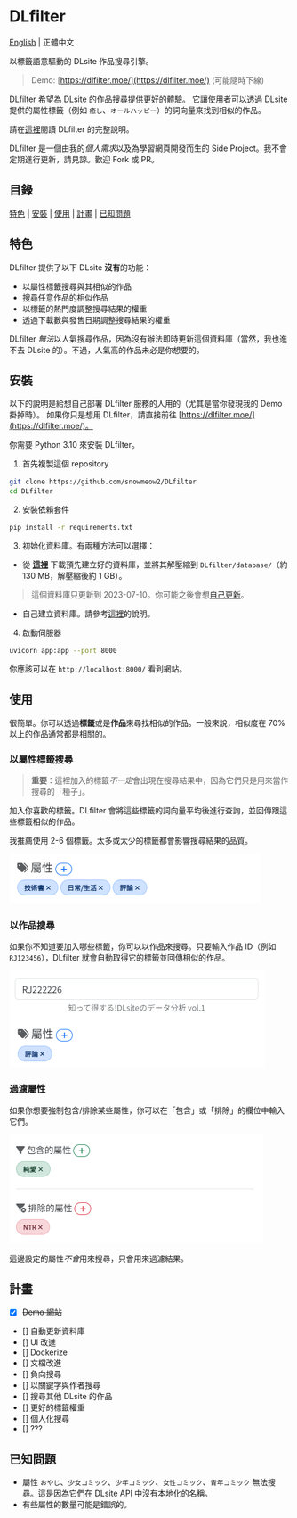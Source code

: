 # DLfilter
[English](README.md) | 正體中文

以標籤語意驅動的 DLsite 作品搜尋引擎。
> Demo: [https://dlfilter.moe/](https://dlfilter.moe/)
> (可能隨時下線)

DLfilter 希望為 DLsite 的作品搜尋提供更好的體驗。
它讓使用者可以透過 DLsite 提供的屬性標籤（例如 `癒し`、`オールハッピー`）的詞向量來找到相似的作品。

請在[這裡](docs/description.zh-tw.md)閱讀 DLfilter 的完整說明。

DLfilter 是一個由我的*個人需求*以及為學習網頁開發而生的 Side Project。我不會定期進行更新，請見諒。歡迎 Fork 或 PR。

## 目錄
[特色](#特色) | [安裝](#安裝) | [使用](#使用) | [計畫](#計畫) | [已知問題](#已知問題)

## 特色
DLfilter 提供了以下 DLsite **沒有**的功能：
- 以屬性標籤搜尋與其相似的作品
- 搜尋任意作品的相似作品
- 以標籤的熱門度調整搜尋結果的權重
- 透過下載數與發售日期調整搜尋結果的權重

DLfilter *無法*以人氣搜尋作品，因為沒有辦法即時更新這個資料庫（當然，我也進不去 DLsite 的）。不過，人氣高的作品未必是你想要的。

## 安裝
以下的說明是給想自己部署 DLfilter 服務的人用的（尤其是當你發現我的 Demo 掛掉時）。
如果你只是想用 DLfilter，請直接前往 [https://dlfilter.moe/](https://dlfilter.moe/)。

你需要 Python 3.10 來安裝 DLfilter。

1. 首先複製這個 repository
```bash
git clone https://github.com/snowmeow2/DLfilter
cd DLfilter
```

2. 安裝依賴套件
```bash
pip install -r requirements.txt
```

3. 初始化資料庫。有兩種方法可以選擇：
- 從 **[這裡](https://drive.google.com/file/d/1Jod-iFufGW3lIyqttlws9hOqK4k79ha8/view?usp=sharing)** 下載預先建立好的資料庫，並將其解壓縮到 `DLfilter/database/`（約 130 MB，解壓縮後約 1 GB）。
> 這個資料庫只更新到 2023-07-10。你可能之後會想[自己更新](docs/database.zh-tw.md#更新資料庫)。

- 自己建立資料庫。請參考[這裡](docs/database.zh-tw.md#初始化資料庫)的說明。

4. 啟動伺服器
```bash
uvicorn app:app --port 8000
```
你應該可以在 `http://localhost:8000/` 看到網站。

## 使用
很簡單。你可以透過**標籤**或是**作品**來尋找相似的作品。一般來說，相似度在 70% 以上的作品通常都是相關的。

### 以屬性標籤搜尋
> **重要**：這裡加入的標籤*不一定*會出現在搜尋結果中，因為它們只是用來當作搜尋的「種子」。

加入你喜歡的標籤。DLfilter 會將這些標籤的詞向量平均後進行查詢，並回傳跟這些標籤相似的作品。

我推薦使用 2-6 個標籤。太多或太少的標籤都會影響搜尋結果的品質。

![image](docs/images/usage1.png)

### 以作品搜尋
如果你不知道要加入哪些標籤，你可以以作品來搜尋。只要輸入作品 ID（例如 `RJ123456`），DLfilter 就會自動取得它的標籤並回傳相似的作品。

![image](docs/images/usage2.png)

### 過濾屬性
如果你想要強制包含/排除某些屬性，你可以在「包含」或「排除」的欄位中輸入它們。

![image](docs/images/usage3.png)

這邊設定的屬性*不會*用來搜尋，只會用來過濾結果。

## 計畫
- [x] ~~Demo 網站~~
- [] 自動更新資料庫
- [] UI 改進
- [] Dockerize
- [] 文檔改進
- [] 負向搜尋
- [] 以關鍵字與作者搜尋
- [] 搜尋其他 DLsite 的作品
- [] 更好的標籤權重
- [] 個人化搜尋
- [] ???

## 已知問題
- 屬性 `おやじ`、`少女コミック`、`少年コミック`、`女性コミック`、`青年コミック` 無法搜尋。這是因為它們在 DLsite API 中沒有本地化的名稱。
- 有些屬性的數量可能是錯誤的。